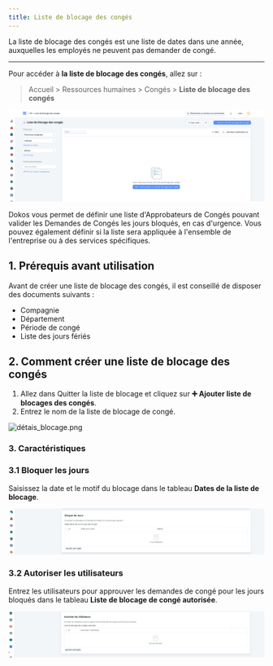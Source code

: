 ```yaml
---
title: Liste de blocage des congés
---
```


La liste de blocage des congés est une liste de dates dans une année, auxquelles les employés ne peuvent pas demander de congé.

---

Pour accéder à **la liste de blocage des congés**, allez sur :

> Accueil > Ressources humaines > Congés > **Liste de blocage des congés**

![liste_blocage.png](/content/rh/leave-block-list/liste_blocage.png)

Dokos vous permet de définir une liste d'Approbateurs de Congés pouvant valider les Demandes de Congés les jours bloqués, en cas d'urgence. Vous pouvez également définir si la liste sera appliquée à l'ensemble de l'entreprise ou à des services spécifiques.

## 1. Prérequis avant utilisation

Avant de créer une liste de blocage des congés, il est conseillé de disposer des documents suivants :

- Compagnie
- Département
- Période de congé
- Liste des jours fériés

## 2. Comment créer une liste de blocage des congés 

1. Allez dans Quitter la liste de blocage et cliquez sur **:heavy_plus_sign: Ajouter liste de blocages des congés**.
2. Entrez le nom de la liste de blocage de congé.

![détais_blocage.png](/content/rh/leave-block-list/détais_blocage.png)

### 3. Caractéristiques

### 3.1 Bloquer les jours

Saisissez la date et le motif du blocage dans le tableau **Dates de la liste de blocage**.

![bloquer_les_jours.png](/content/rh/leave-block-list/bloquer_les_jours.png)

### 3.2 Autoriser les utilisateurs

Entrez les utilisateurs pour approuver les demandes de congé pour les jours bloqués dans le tableau **Liste de blocage de congé autorisée**.

![autoriser_les_utilisateurs.png](/content/rh/leave-block-list/autoriser_les_utilisateurs.png)


